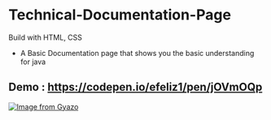 # Technical-Documentation-Page

Build with HTML, CSS

- A Basic Documentation page that shows you the basic understanding for java

## Demo : https://codepen.io/efeliz1/pen/jOVmOQp

[![Image from Gyazo](https://i.gyazo.com/5d29d7efad3471e8ee91012baf96a336.png)](https://gyazo.com/5d29d7efad3471e8ee91012baf96a336)
